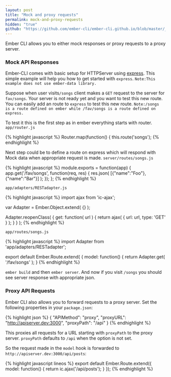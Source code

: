 ```yaml
---
layout: post
title: "Mock and proxy requests"
permalink: mock-and-proxy-requests
hidden: "true"
github: "https://github.com/ember-cli/ember-cli.github.io/blob/master/_posts/2013-04-10-mock-and-proxy-requests.md"
---
```


Ember CLI allows you to either mock responses or proxy requests to a proxy server.

### Mock API Responses

Ember-CLI comes with basic setup for HTTPServer using [express](http://expressjs.com/).
This simple example will help you how to get started with `express`.
`Note:This example does not use ember-data library. `

Suppose when user visits`/songs` client makes a `GET` request to the server for `fav/songs`.
Your server is not ready yet and you want to test this new route. You can easily add an route to `express` to test this new route.
`Note:/songs is a route defined on ember while /fav/songs is a route defined on express.`

To test it this is the first step as in ember everything starts with router.
`app/router.js`

{% highlight javascript %}
Router.map(function() {
  this.route('songs');
{% endhighlight %}

Next step could be to define a route on express which will respond with Mock data when appropriate request is made.
`server/routes/songs.js`

{% highlight javascript %}
module.exports = function(app) {
  app.get('/fav/songs', function(req, res) {
  res.json( [{"name":"Foo"},{"name":"Bar"}] );
  });
};
{% endhighlight %}

`app/adapters/RESTadapter.js`

{% highlight javascript %}
import ajax from 'ic-ajax';

var Adapter = Ember.Object.extend( {} );

Adapter.reopenClass( {
  get: function( url ) {
    return ajax( { url: url, type: 'GET' } );
  }
} );
{% endhighlight %}

`app/routes/songs.js`

{% highlight javascript %}
import Adapter from 'app/adapters/RESTadapter';

export default Ember.Route.extend( {
  model: function() {
    return Adapter.get( '/fav/songs' );
  }
{% endhighlight %}

`ember build` and then `ember server`. And now if you visit `/songs` you should see server response with appropriate json.

### Proxy API Requests

Ember CLI also allows you to forward requests to a proxy server. Set the following
properties in your `package.json`:

{% highlight json %}
{
  "APIMethod": "proxy",
  "proxyURL": "http://apiserver.dev:3000",
  "proxyPath": "/api"
}
{% endhighlight %}

This proxies all requests for a URL starting with `proxyPath` to the proxy server.
`proxyPath` defaults to `/api` when the option is not set.

So the request made in the `model` hook is forwarded to
`http://apiserver.dev:3000/api/posts`:

{% highlight javascript lineos %}
export default Ember.Route.extend({
  model: function() {
    return ic.ajax('/api/posts');
  }
});
{% endhighlight %}
